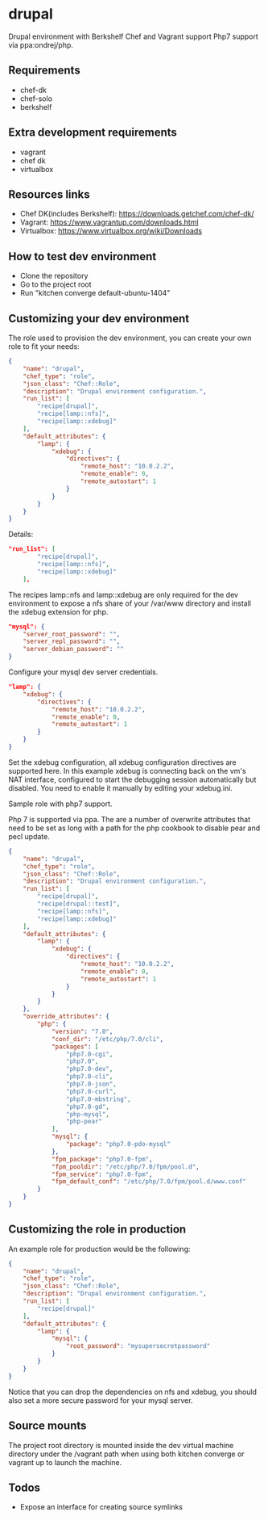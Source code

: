 drupal
==========

Drupal environment with Berkshelf Chef and Vagrant support
Php7 support via ppa:ondrej/php.

Requirements
------------
* chef-dk
* chef-solo
* berkshelf

Extra development requirements
-----------------------------
* vagrant
* chef dk
* virtualbox

Resources links
---------------
* Chef DK(includes Berkshelf): https://downloads.getchef.com/chef-dk/
* Vagrant: https://www.vagrantup.com/downloads.html
* Virtualbox: https://www.virtualbox.org/wiki/Downloads


How to test dev environment
---------------------------
- Clone the repository
- Go to the project root
- Run "kitchen converge default-ubuntu-1404"

Customizing your dev environment
--------------------------------
The role used to provision the dev environment, you can create your own role to fit your needs:
```json
{
    "name": "drupal",
    "chef_type": "role",
    "json_class": "Chef::Role",
    "description": "Drupal environment configuration.",
    "run_list": [
        "recipe[drupal]",
        "recipe[lamp::nfs]",
        "recipe[lamp::xdebug]"
    ],
    "default_attributes": {
        "lamp": {
            "xdebug": {
                "directives": {
                    "remote_host": "10.0.2.2",
                    "remote_enable": 0,
                    "remote_autostart": 1
                }
            }
        }
    }
}
```

Details:
```json
"run_list": [
        "recipe[drupal]",
        "recipe[lamp::nfs]",
        "recipe[lamp::xdebug]"
    ],
```
The recipes lamp::nfs and lamp::xdebug are only required for the dev environment to expose a nfs share of your /var/www directory and install the xdebug extension for php.


```json
"mysql": {
    "server_root_password": "",
    "server_repl_password": "",
    "server_debian_password": ""
}
```
Configure your mysql dev server credentials.

```json
"lamp": {
    "xdebug": {
        "directives": {
            "remote_host": "10.0.2.2",
            "remote_enable": 0,
            "remote_autostart": 1
        }
    }
}
```
Set the xdebug configuration, all xdebug configuration directives are supported here. In this example xdebug is connecting back on the vm's NAT interface, 
configured to start the debugging session automatically but disabled. You need to enable it manually by editing your xdebug.ini.

Sample role with php7 support.

Php 7 is supported via ppa. The are a number of overwrite attributes that need to be set as long with a path for the php cookbook to disable pear and pecl update.
```json
{
    "name": "drupal",
    "chef_type": "role",
    "json_class": "Chef::Role",
    "description": "Drupal environment configuration.",
    "run_list": [
        "recipe[drupal]",
        "recipe[drupal::test]",
        "recipe[lamp::nfs]",
        "recipe[lamp::xdebug]"
    ],
    "default_attributes": {
        "lamp": {
            "xdebug": {
                "directives": {
                    "remote_host": "10.0.2.2",
                    "remote_enable": 0,
                    "remote_autostart": 1
                }
            }
        }
    },
    "override_attributes": {
        "php": {
            "version": "7.0",
            "conf_dir": "/etc/php/7.0/cli",
            "packages": [
                "php7.0-cgi",
                "php7.0",
                "php7.0-dev",
                "php7.0-cli",
                "php7.0-json",
                "php7.0-curl",
                "php7.0-mbstring",
                "php7.0-gd",
                "php-mysql",
                "php-pear"
            ],
            "mysql": {
                "package": "php7.0-pdo-mysql"
            },
            "fpm_package": "php7.0-fpm",
            "fpm_pooldir": "/etc/php/7.0/fpm/pool.d",
            "fpm_service": "php7.0-fpm",
            "fpm_default_conf": "/etc/php/7.0/fpm/pool.d/www.conf"
        }
    }
}
```

Customizing the role in production
----------------------------------

An example role for production would be the following:
```json
{
    "name": "drupal",
    "chef_type": "role",
    "json_class": "Chef::Role",
    "description": "Drupal environment configuration.",
    "run_list": [
        "recipe[drupal]"
    ],
    "default_attributes": {
        "lamp": {
            "mysql": {
                "root_password": "mysupersecretpassword"
            }
        }
    }
}
```
Notice that you can drop the dependencies on nfs and xdebug, you should also set a more secure password for your mysql server.

Source mounts
-------------

The project root directory is mounted inside the dev virtual machine directory under the /vagrant path when using both kitchen converge or vagrant up to launch the machine.


Todos
-----
- Expose an interface for creating source symlinks
